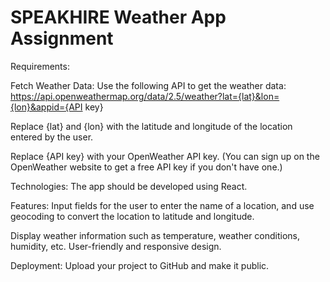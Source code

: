 # SPEAKHIRE Weather App Assignment

Requirements:

Fetch Weather Data: Use the following API to get the weather data:
https://api.openweathermap.org/data/2.5/weather?lat={lat}&lon={lon}&appid={API key}

  Replace {lat} and {lon} with the latitude and longitude of the location entered by the user.

  Replace {API key} with your OpenWeather API key. (You can sign up on the OpenWeather website to get a free   API key if you don't have one.)

Technologies: The app should be developed using React.

Features:
  Input fields for the user to enter the name of a location, and use geocoding to convert the location to latitude and longitude.

  Display weather information such as temperature, weather conditions, humidity, etc.
User-friendly and responsive design.

  Deployment: Upload your project to GitHub and make it public.
